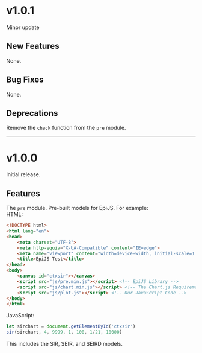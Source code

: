 # v1.0.1
Minor update

## New Features
None.

## Bug Fixes
None.

## Deprecations
Remove the `check` function from the `pre` module.

---
# v1.0.0

Initial release.

## Features

The `pre` module. Pre-built models for EpiJS. For example: \
HTML:
```html
<!DOCTYPE html>
<html lang="en">
<head>
    <meta charset="UTF-8">
    <meta http-equiv="X-UA-Compatible" content="IE=edge">
    <meta name="viewport" content="width=device-width, initial-scale=1.0">
    <title>EpiJS Test</title>
</head>
<body>
    <canvas id="ctxsir"></canvas>
    <script src="js/pre.min.js"></script> <!-- EpiJS Library -->
    <script src="js/chart.min.js"></script> <!-- The Chart.js Requirement -->
    <script src="js/plot.js"></script> <!-- Our JavaScript Code -->
</body>
</html>
```
JavaScript:
```javascript
let sirchart = document.getElementById('ctxsir')
sir(sirchart, 4, 9999, 1, 100, 1/21, 10000)
```
This includes the SIR, SEIR, and SEIRD models.
